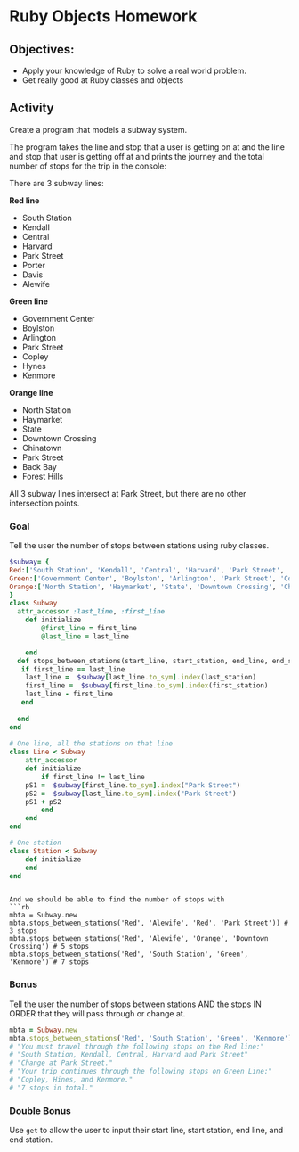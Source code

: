 # Ruby Objects Homework

## Objectives:

- Apply your knowledge of Ruby to solve a real world problem.
- Get really good at Ruby classes and objects

## Activity

Create a program that models a subway system.

The program takes the line and stop that a user is getting on at and the line and stop that user is getting off at and prints the journey and the total number of stops for the trip in the console:

There are 3 subway lines:

**Red line**
- South Station
- Kendall
- Central
- Harvard
- Park Street
- Porter
- Davis
- Alewife

**Green line** 
- Government Center
- Boylston
- Arlington
- Park Street
- Copley
- Hynes
- Kenmore

**Orange line**
- North Station
- Haymarket
- State
- Downtown Crossing
- Chinatown
- Park Street
- Back Bay
- Forest Hills

All 3 subway lines intersect at Park Street, but there are no other intersection points.

### Goal

Tell the user the number of stops between stations using ruby classes.
```rb
$subway= { 
Red:['South Station', 'Kendall', 'Central', 'Harvard', 'Park Street', 'Porter', 'Davis', 'Alewife'],
Green:['Government Center', 'Boylston', 'Arlington', 'Park Street', 'Copley', 'Hynes', 'Kenmore'],
Orange:['North Station', 'Haymarket', 'State', 'Downtown Crossing', 'Chinatown', 'Park Street', 'Back Bay', 'Forest Hills']
}
class Subway
  attr_accessor :last_line, :first_line
    def initialize
        @first_line = first_line
        @last_line = last_line

    end
  def stops_between_stations(start_line, start_station, end_line, end_station)
   if first_line == last_line
    last_line =  $subway[last_line.to_sym].index(last_station) 
    first_line =  $subway[first_line.to_sym].index(first_station) 
    last_line - first_line
   end
   
  end
end
  
# One line, all the stations on that line
class Line < Subway
    attr_accessor 
    def initialize
        if first_line != last_line
    pS1 =  $subway[first_line.to_sym].index("Park Street") 
    pS2 =  $subway[last_line.to_sym].index("Park Street")
    pS1 + pS2 
        end
    end
end

# One station
class Station < Subway
    def initialize
    end
end
```
```

And we should be able to find the number of stops with
```rb
mbta = Subway.new
mbta.stops_between_stations('Red', 'Alewife', 'Red', 'Park Street')) # 3 stops
mbta.stops_between_stations('Red', 'Alewife', 'Orange', 'Downtown Crossing') # 5 stops
mbta.stops_between_stations('Red', 'South Station', 'Green', 'Kenmore') # 7 stops
```

### Bonus

Tell the user the number of stops between stations AND the stops IN ORDER that they will pass through or change at.
```rb
mbta = Subway.new
mbta.stops_between_stations('Red', 'South Station', 'Green', 'Kenmore') 
# "You must travel through the following stops on the Red line:"
# "South Station, Kendall, Central, Harvard and Park Street"
# "Change at Park Street."
# "Your trip continues through the following stops on Green Line:" 
# "Copley, Hines, and Kenmore."
# "7 stops in total."
```

### Double Bonus

Use `get` to allow the user to input their start line, start station, end line, and end station.
